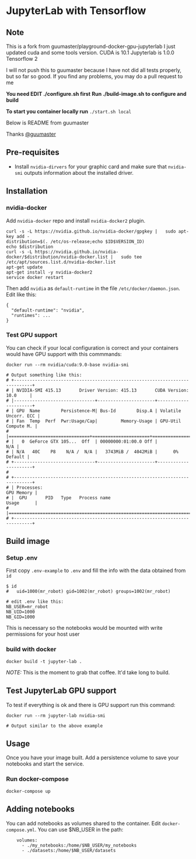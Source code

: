 # JupyterLab with Tensorflow

## Note
This is a fork from guumaster/playground-docker-gpu-jupyterlab
I just updated cuda and some tools version.
CUDA is 10.1
Jupyterlab is 1.0.0
Tensorflow 2

I will not push this to guumaster because I have not did all tests properly, but so far so good.
If you find any problems, you may do a pull request to me

**You need EDIT ./configure.sh first**
**Run ./build-image.sh to configure and build**

**To start you container locally run**
 ``` ./start.sh local ```

Below is README from guumaster

Thanks [@guumaster](https://github.com/guumaster/)

## Pre-requisites

- Install `nvidia-dirvers` for your graphic card and make sure that `nvidia-smi` outputs information about the installed driver.

## Installation 


### nvidia-docker

Add `nvidia-docker` repo and install `nvidia-docker2` plugin.

```
curl -s -L https://nvidia.github.io/nvidia-docker/gpgkey |   sudo apt-key add -
distribution=$(. /etc/os-release;echo $ID$VERSION_ID)
echo $distribution
curl -s -L https://nvidia.github.io/nvidia-docker/$distribution/nvidia-docker.list |   sudo tee /etc/apt/sources.list.d/nvidia-docker.list
apt-get update
apt-get install -y nvidia-docker2
service docker restart

```

Then add `nvidia` as  `default-runtime` in the file `/etc/docker/daemon.json`. Edit like this:

```
{
  "default-runtime": "nvidia",
  "runtimes": ... 
}
```



### Test GPU support

You can check if your local configuration is correct and your containers would have GPU support with this commmands:

```
docker run --rm nvidia/cuda:9.0-base nvidia-smi

# Output something like this:
# +-----------------------------------------------------------------------------+
# | NVIDIA-SMI 415.13       Driver Version: 415.13       CUDA Version: 10.0     |
# |-------------------------------+----------------------+----------------------+
# | GPU  Name        Persistence-M| Bus-Id        Disp.A | Volatile Uncorr. ECC |
# | Fan  Temp  Perf  Pwr:Usage/Cap|         Memory-Usage | GPU-Util  Compute M. |
# |===============================+======================+======================|
# |   0  GeForce GTX 105...  Off  | 00000000:01:00.0 Off |                  N/A |
# | N/A   40C    P8    N/A /  N/A |   3743MiB /  4042MiB |      0%      Default |
# +-------------------------------+----------------------+----------------------+
#                                                                                
# +-----------------------------------------------------------------------------+
# | Processes:                                                       GPU Memory |
# |  GPU       PID   Type   Process name                             Usage      |
# |=============================================================================|
# +-----------------------------------------------------------------------------+

```

## Build image

### Setup .env

First copy `.env-example` to `.env` and fill the info with the data obtained from `id`

```
$ id
#   uid=1000(mr_robot) gid=1002(mr_robot) groups=1002(mr_robot)

# edit .env like this:
NB_USER=mr_robot
NB_UID=1000
NB_GID=1000
```

This is necessary so the notebooks would be mounted with write permissions for your host user


### build with docker

```
docker build -t jupyter-lab . 
```

*NOTE:* This is the moment to grab that coffee. It'd take long to build.


## Test JupyterLab GPU support

To test if everything is ok and there is GPU support run this command:

```
docker run --rm jupyter-lab nvidia-smi

# Output similar to the above example
```

## Usage

Once you have your image built. Add a persistence volume to save your notebooks and start the service.

### Run docker-compose

```
docker-compose up
```

## Adding notebooks

You can add notebooks as volumes shared to the container. Edit `docker-compose.yml`. You can use $NB_USER in the path:

```
    volumes:
      - ./my_notebooks:/home/$NB_USER/my_notebooks
      - ./datasets:/home/$NB_USER/datasets
```

